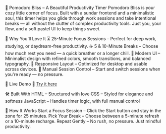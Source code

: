 🌸 Pomodoro Bliss – A Beautiful Productivity Timer
Pomodoro Bliss is your cozy little corner of focus. Built with a sundar frontend and a minimalistic soul, this timer helps you glide through work sessions and take intentional breaks — all without the clutter of complex productivity tools. Just you, your flow, and a soft pastel UI to keep things sweet.

🌼 Why You'll Love It
⏳ 25-Minute Focus Sessions – Perfect for deep work, studying, or daydream-free productivity.
☕ 5 & 10-Minute Breaks – Choose how much rest you need — a quick breather or a longer chill.
🎨 Modern UI – Minimalist design with refined colors, smooth transitions, and balanced typography.
📱 Responsive Layout – Optimized for desktop and usable across devices.
🧭 Manual Session Control – Start and switch sessions when you're ready — no pressure.

🌸 Live Demo
🔗 [Try it here](https://sparkling-elf-e9f31b.netlify.app)

🛠️ Built With
HTML – Structured with love
CSS – Styled for elegance and softness
JavaScript – Handles timer logic, with full manual control

🧘 How It Works
Start a Focus Session – Click the Start button and stay in the zone for 25 minutes.
Pick Your Break – Choose between a 5-minute refresh or a 10-minute recharge.
Repeat Gently – No rush, no pressure. Just mindful productivity.
